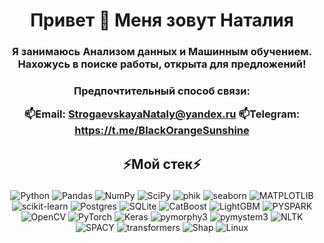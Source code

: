 <a id='link6'></a>

<div id='header' align='center'>
  <h1>Привет 👋 Меня зовут Наталия</h1>
  <h3>Я занимаюсь Анализом данных и Машинным обучением. Нахожусь в поиске работы, открыта для предложений!</h3>
  <h3>Предпочтительный способ связи:

📫Email: StrogaevskayaNataly@yandex.ru
📫Telegram: https://t.me/BlackOrangeSunshine

<h2><p align="center"> ⚡Мой стек⚡ </p></h2>

![Python](https://img.shields.io/badge/python-3670A0?style=for-the-badge&logo=python&logoColor=ffdd54)
![Pandas](https://img.shields.io/badge/pandas-%23150458.svg?style=for-the-badge&logo=pandas&logoColor=white)
![NumPy](https://img.shields.io/badge/numpy-%23013243.svg?style=for-the-badge&logo=numpy&logoColor=white)
![SciPy](https://img.shields.io/badge/SciPy-%230C55A5.svg?style=for-the-badge&logo=scipy&logoColor=%white)
![phik](https://img.shields.io/badge/phik-inactive?style=for-the-badge&)
![seaborn](https://img.shields.io/badge/seaborn-blue?style=for-the-badge&)
![MATPLOTLIB](https://img.shields.io/badge/MATPLOTLIB-brightgreen?style=for-the-badge&)
![scikit-learn](https://img.shields.io/badge/scikit--learn-%23F7931E.svg?style=for-the-badge&logo=scikit-learn&logoColor=white)
![Postgres](https://img.shields.io/badge/postgres-%23316192.svg?style=for-the-badge&logo=postgresql&logoColor=white)
![SQLite](https://img.shields.io/badge/sqlite-%2307405e.svg?style=for-the-badge&logo=sqlite&logoColor=white)
![CatBoost](https://img.shields.io/badge/CatBoost-orange?style=for-the-badge&)
![LightGBM](https://img.shields.io/badge/LightGBM-success?style=for-the-badge&)
![PYSPARK](https://img.shields.io/badge/PYSPARK-red?style=for-the-badge&)
![OpenCV](https://img.shields.io/badge/opencv-%23white.svg?style=for-the-badge&logo=opencv&logoColor=white)
![PyTorch](https://img.shields.io/badge/PyTorch-%23EE4C2C.svg?style=for-the-badge&logo=PyTorch&logoColor=white)
![Keras](https://img.shields.io/badge/Keras-%23D00000.svg?style=for-the-badge&logo=Keras&logoColor=white) 
![pymorphy3](https://img.shields.io/badge/pymorphy3-blue?style=for-the-badge&)
![pymystem3](https://img.shields.io/badge/pymystem3-yellow?style=for-the-badge&)
![NLTK](https://img.shields.io/badge/NLTK-brightgreen?style=for-the-badge&)
![SPACY](https://img.shields.io/badge/SPACY-blue?style=for-the-badge&)
![transformers](https://img.shields.io/badge/transformers-blue?style=for-the-badge&)
![Shap](https://img.shields.io/badge/SHAP-blueviolet?style=for-the-badge&)
![Linux](https://img.shields.io/badge/Linux-FCC624?style=for-the-badge&logo=linux&logoColor=black)


     
<!--
**berserkr7/berserkr7** is a ✨ _special_ ✨ repository because its `README.md` (this file) appears on your GitHub profile.

Here are some ideas to get you started:

- 🔭 I’m currently working on ...
- 🌱 I’m currently learning ...
- 👯 I’m looking to collaborate on ...
- 🤔 I’m looking for help with ...
- 💬 Ask me about ...
- 📫 How to reach me: ...
- 😄 Pronouns: ...
- ⚡ Fun fact: ...
-->
